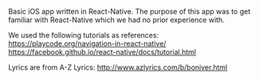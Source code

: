 Basic iOS app written in React-Native. The purpose of this app was to get familiar with React-Native which we had no prior experience with. 

We used the following tutorials as references:
https://playcode.org/navigation-in-react-native/
https://facebook.github.io/react-native/docs/tutorial.html

Lyrics are from A-Z Lyrics:
http://www.azlyrics.com/b/boniver.html
